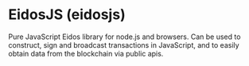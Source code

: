 # EidosJS (eidosjs)

Pure JavaScript Eidos library for node.js and browsers. Can be used to construct, sign and broadcast transactions in JavaScript, and to easily obtain data from the blockchain via public apis.


